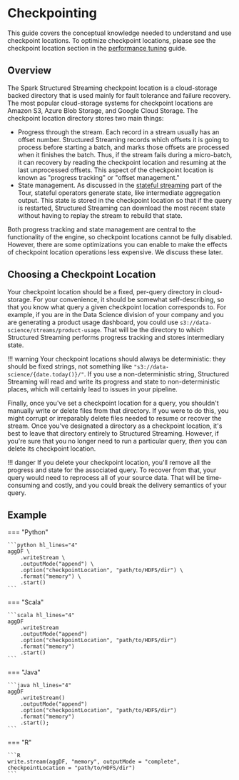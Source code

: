 # Checkpointing

This guide covers the conceptual knowledge needed to understand and use checkpoint locations. To optimize checkpoint locations, please see the checkpoint location section in the [performance tuning]() guide.

## Overview

The Spark Structured Streaming checkpoint location is a cloud-storage backed directory that is used mainly for fault tolerance and failure recovery. The most popular cloud-storage systems for checkpoint locations are Amazon S3, Azure Blob Storage, and Google Cloud Storage. The checkpoint location directory stores two main things:

- Progress through the stream. Each record in a stream usually has an offset number. Structured Streaming records which offsets it is going to process before starting a batch, and marks those offsets are processed when it finishes the batch. Thus, if the stream fails during a micro-batch, it can recovery by reading the checkpoint location and resuming at the last unprocessed offsets. This aspect of the checkpoint location is known as "progress tracking" or "offset management."
- State management. As discussed in the [stateful streaming]() part of the Tour, stateful operators generate state, like intermediate aggregation output. This state is stored in the checkpoint location so that if the query is restarted, Structured Streaming can download the most recent state without having to replay the stream to rebuild that state.

Both progress tracking and state management are central to the functionality of the engine, so checkpoint locations cannot be fully disabled. However, there are some optimizations you can enable to make the effects of checkpoint location operations less expensive. We discuss these later.

## Choosing a Checkpoint Location

Your checkpoint location should be a fixed, per-query directory in cloud-storage. For your convenience, it should be somewhat self-describing, so that you know what query a given checkpoint location corresponds to. For example, if you are in the Data Science division of your company and you are generating a product usage dashboard, you could use `s3://data-science/streams/product-usage`. That will be the directory to which Structured Streaming performs progress tracking and stores intermediary state.

!!! warning
    Your checkpoint locations should always be deterministic: they should be fixed strings, not something like `"s3://data-science/{date.today()}/"`. If you use a non-deterministic string, Structured Streaming will read and write its progress and state to non-deterministic places, which will certainly lead to issues in your pipeline.

Finally, once you've set a checkpoint location for a query, you shouldn't manually write or delete files from that directory. If you were to do this, you might corrupt or irreparably delete files needed to resume or recover the stream. Once you've designated a directory as a checkpoint location, it's best to leave that directory entirely to Structured Streaming. However, if you're sure that you no longer need to run a particular query, _then_ you can delete its checkpoint location.

!!! danger
    If you delete your checkpoint location, you'll remove all the progress and state for the associated query. To recover from that, your query would need to reprocess all of your source data. That will be time-consuming and costly, and you could break the delivery semantics of your query.

## Example

=== "Python"

    ```python hl_lines="4"
    aggDF \
        .writeStream \
        .outputMode("append") \
        .option("checkpointLocation", "path/to/HDFS/dir") \
        .format("memory") \
        .start()
    ```
=== "Scala"

    ```scala hl_lines="4"
    aggDF
        .writeStream
        .outputMode("append")
        .option("checkpointLocation", "path/to/HDFS/dir")
        .format("memory")
        .start()
    ```
=== "Java"

    ```java hl_lines="4"
    aggDF
        .writeStream()
        .outputMode("append")
        .option("checkpointLocation", "path/to/HDFS/dir")
        .format("memory")
        .start(); 
    ```
=== "R"

    ```R
    write.stream(aggDF, "memory", outputMode = "complete", checkpointLocation = "path/to/HDFS/dir")
    ```

